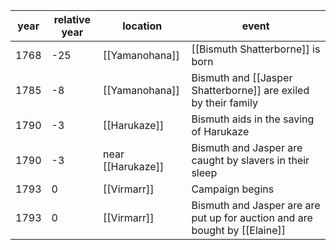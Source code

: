 |  year  | relative year |  location | event | 
| ------ | ------------- | --------- | ----- |
|  1768 | -25 | [[Yamanohana]] | [[Bismuth Shatterborne]] is born |
| 1785 | -8 | [[Yamanohana]] | Bismuth and [[Jasper Shatterborne]] are exiled by their family |
| 1790 | -3 | [[Harukaze]] | Bismuth aids in the saving of Harukaze |
| 1790 | -3 | near [[Harukaze]] | Bismuth and Jasper are caught by slavers in their sleep |
| 1793 | 0 | [[Virmarr]] | Campaign begins |
| 1793 | 0 | [[Virmarr]] | Bismuth and Jasper are are put up for auction and are bought by [[Elaine]] | 
